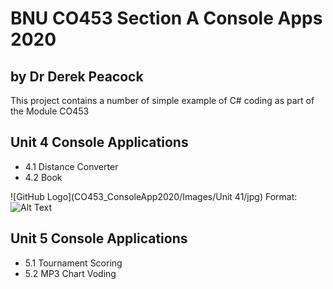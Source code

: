 # BNU CO453 Section A Console Apps 2020
## by Dr Derek Peacock

This project contains a number of simple example of C# coding as part
of the Module CO453

## Unit 4 Console Applications
  * 4.1 Distance Converter
  * 4.2 Book

![GitHub Logo](CO453_ConsoleApp2020/Images/Unit 41/jpg)
Format: ![Alt Text](url)

## Unit 5 Console Applications
  * 5.1 Tournament Scoring
  * 5.2 MP3 Chart Voding
